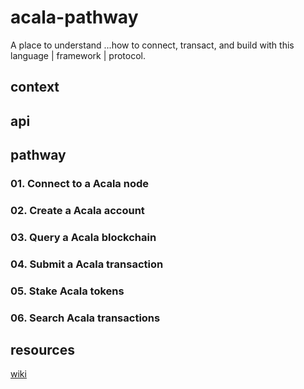 # acala-pathway
A place to understand ...how to connect, transact, and build with this language | framework | protocol.

## context

## api

## pathway

### 01. Connect to a Acala node

### 02. Create a Acala account

### 03. Query a Acala blockchain

### 04. Submit a Acala transaction

### 05. Stake Acala tokens

### 06. Search Acala transactions

## resources

[wiki](https://wiki.acala.network/)
